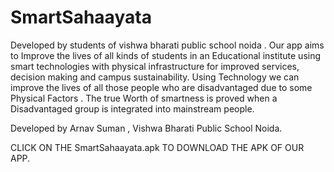 # SmartSahaayata
Developed by students of vishwa bharati public school noida . Our app aims to Improve the lives of all kinds of students in an Educational institute using smart technologies with physical infrastructure for improved services, decision making and campus sustainability. Using Technology we can improve the lives of all those people who are disadvantaged due to some Physical Factors . The true Worth of smartness is proved when a Disadvantaged group is integrated into mainstream people.



Developed by Arnav Suman , Vishwa Bharati Public School Noida.


CLICK ON THE SmartSahaayata.apk TO DOWNLOAD THE APK OF OUR APP.
